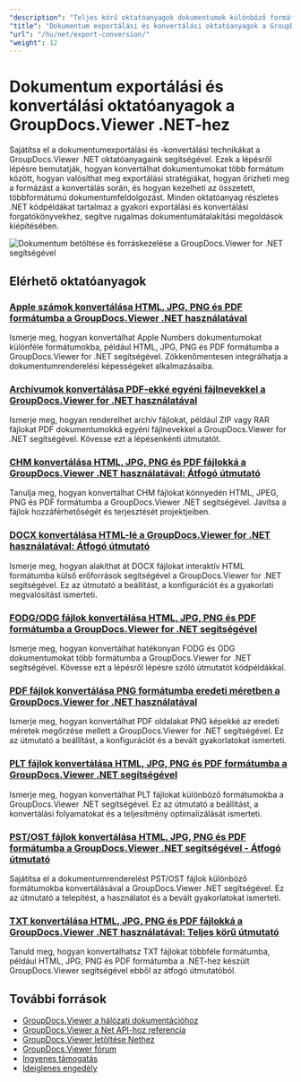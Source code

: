 ```yaml
---
"description": "Teljes körű oktatóanyagok dokumentumok különböző formátumokba exportálásához és dokumentumkonverziós stratégiák megvalósításához a GroupDocs.Viewer for .NET segítségével."
"title": "Dokumentum exportálási és konvertálási oktatóanyagok a GroupDocs.Viewer .NET-hez"
"url": "/hu/net/export-conversion/"
"weight": 12
---
```


# Dokumentum exportálási és konvertálási oktatóanyagok a GroupDocs.Viewer .NET-hez

Sajátítsa el a dokumentumexportálási és -konvertálási technikákat a GroupDocs.Viewer .NET oktatóanyagaink segítségével. Ezek a lépésről lépésre bemutatják, hogyan konvertálhat dokumentumokat több formátum között, hogyan valósíthat meg exportálási stratégiákat, hogyan őrizheti meg a formázást a konvertálás során, és hogyan kezelheti az összetett, többformátumú dokumentumfeldolgozást. Minden oktatóanyag részletes .NET kódpéldákat tartalmaz a gyakori exportálási és konvertálási forgatókönyvekhez, segítve rugalmas dokumentumátalakítási megoldások kiépítésében.

![Dokumentum betöltése és forráskezelése a GroupDocs.Viewer for .NET segítségével](/viewer/export-conversion/image.png)

## Elérhető oktatóanyagok

### [Apple számok konvertálása HTML, JPG, PNG és PDF formátumba a GroupDocs.Viewer .NET használatával](./convert-apple-numbers-groupdocs-viewer-net/)
Ismerje meg, hogyan konvertálhat Apple Numbers dokumentumokat különféle formátumokba, például HTML, JPG, PNG és PDF formátumba a GroupDocs.Viewer for .NET segítségével. Zökkenőmentesen integrálhatja a dokumentumrenderelési képességeket alkalmazásaiba.

### [Archívumok konvertálása PDF-ekké egyéni fájlnevekkel a GroupDocs.Viewer for .NET használatával](./groupdocs-viewer-dotnet-convert-archives-to-pdfs-custom-filenames/)
Ismerje meg, hogyan renderelhet archív fájlokat, például ZIP vagy RAR fájlokat PDF dokumentumokká egyéni fájlnevekkel a GroupDocs.Viewer for .NET segítségével. Kövesse ezt a lépésenkénti útmutatót.

### [CHM konvertálása HTML, JPG, PNG és PDF fájlokká a GroupDocs.Viewer .NET használatával: Átfogó útmutató](./convert-chm-to-html-jpg-png-pdf-groupdocs-viewer-net/)
Tanulja meg, hogyan konvertálhat CHM fájlokat könnyedén HTML, JPEG, PNG és PDF formátumba a GroupDocs.Viewer .NET segítségével. Javítsa a fájlok hozzáférhetőségét és terjesztését projektjeiben.

### [DOCX konvertálása HTML-lé a GroupDocs.Viewer for .NET használatával: Átfogó útmutató](./groupdocs-viewer-dotnet-docx-to-html/)
Ismerje meg, hogyan alakíthat át DOCX fájlokat interaktív HTML formátumba külső erőforrások segítségével a GroupDocs.Viewer for .NET segítségével. Ez az útmutató a beállítást, a konfigurációt és a gyakorlati megvalósítást ismerteti.

### [FODG/ODG fájlok konvertálása HTML, JPG, PNG és PDF formátumba a GroupDocs.Viewer for .NET segítségével](./convert-fodg-og-documents-groupdocs-viewer-net/)
Ismerje meg, hogyan konvertálhat hatékonyan FODG és ODG dokumentumokat több formátumba a GroupDocs.Viewer for .NET segítségével. Kövesse ezt a lépésről lépésre szóló útmutatót kódpéldákkal.

### [PDF fájlok konvertálása PNG formátumba eredeti méretben a GroupDocs.Viewer for .NET használatával](./convert-pdfs-to-png-groupdocs-viewer-net/)
Ismerje meg, hogyan konvertálhat PDF oldalakat PNG képekké az eredeti méretek megőrzése mellett a GroupDocs.Viewer for .NET segítségével. Ez az útmutató a beállítást, a konfigurációt és a bevált gyakorlatokat ismerteti.

### [PLT fájlok konvertálása HTML, JPG, PNG és PDF formátumba a GroupDocs.Viewer .NET segítségével](./convert-plt-files-groupdocs-viewer-net/)
Ismerje meg, hogyan konvertálhat PLT fájlokat különböző formátumokba a GroupDocs.Viewer .NET segítségével. Ez az útmutató a beállítást, a konvertálási folyamatokat és a teljesítmény optimalizálását ismerteti.

### [PST/OST fájlok konvertálása HTML, JPG, PNG és PDF formátumba a GroupDocs.Viewer .NET segítségével - Átfogó útmutató](./convert-pst-ost-files-groupdocs-viewer-net/)
Sajátítsa el a dokumentumrenderelést PST/OST fájlok különböző formátumokba konvertálásával a GroupDocs.Viewer .NET segítségével. Ez az útmutató a telepítést, a használatot és a bevált gyakorlatokat ismerteti.

### [TXT konvertálása HTML, JPG, PNG és PDF fájlokká a GroupDocs.Viewer .NET használatával: Teljes körű útmutató](./groupdocs-viewer-dotnet-txt-conversion-guide/)
Tanuld meg, hogyan konvertálhatsz TXT fájlokat többféle formátumba, például HTML, JPG, PNG és PDF formátumba a .NET-hez készült GroupDocs.Viewer segítségével ebből az átfogó útmutatóból.

## További források

- [GroupDocs.Viewer a hálózati dokumentációhoz](https://docs.groupdocs.com/viewer/net/)
- [GroupDocs.Viewer a Net API-hoz referencia](https://reference.groupdocs.com/viewer/net/)
- [GroupDocs.Viewer letöltése Nethez](https://releases.groupdocs.com/viewer/net/)
- [GroupDocs.Viewer fórum](https://forum.groupdocs.com/c/viewer/9)
- [Ingyenes támogatás](https://forum.groupdocs.com/)
- [Ideiglenes engedély](https://purchase.groupdocs.com/temporary-license/)
